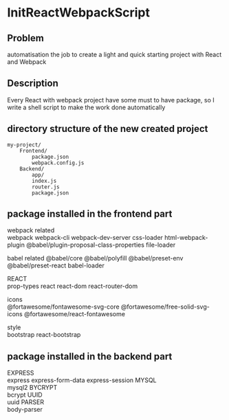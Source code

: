 # InitReactWebpackScript

## Problem
automatisation the job to create a light and quick starting project with React and Webpack

## Description
Every React with webpack project have some must to have package, so I write a shell script to make the work done automatically

## directory structure of the new created project

```
my-project/  
    Frontend/   
        package.json   
        webpack.config.js   
    Backend/   
        app/  
        index.js  
        router.js  
        package.json  
```


## package installed in the frontend part
webpack related   
     webpack 
     webpack-cli 
     webpack-dev-server 
     css-loader 
     html-webpack-plugin 
     @babel/plugin-proposal-class-properties 
     file-loader

babel related 
     @babel/core 
     @babel/polyfill 
     @babel/preset-env 
     @babel/preset-react babel-loader

REACT   
     prop-types 
     react 
     react-dom 
     react-router-dom

icons   
     @fortawesome/fontawesome-svg-core 
     @fortawesome/free-solid-svg-icons 
     @fortawesome/react-fontawesome

style   
     bootstrap 
     react-bootstrap

## package installed in the backend part
EXPRESS  
     express 
     express-form-data 
     express-session
MYSQL   
     mysql2
BYCRYPT   
     bcrypt
UUID   
     uuid
PARSER   
     body-parser

